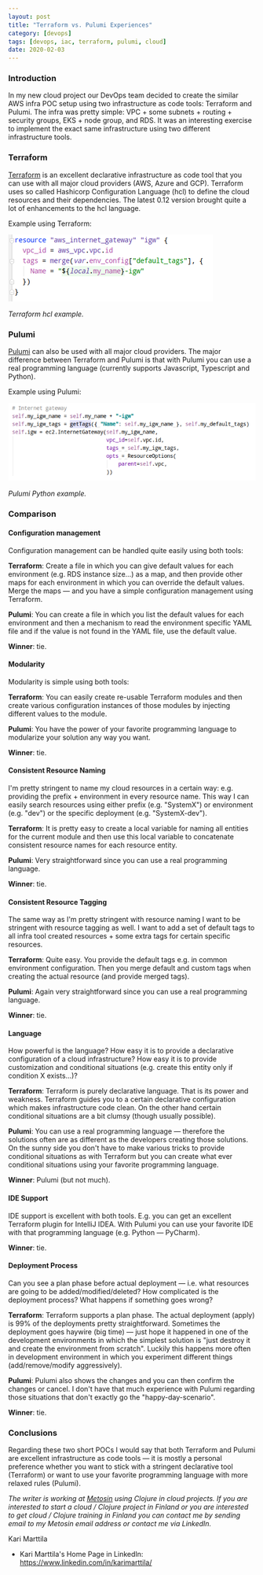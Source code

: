 ```yaml
---
layout: post
title: "Terraform vs. Pulumi Experiences"
category: [devops]
tags: [devops, iac, terraform, pulumi, cloud]
date: 2020-02-03
---
```


### Introduction

In my new cloud project our DevOps team decided to create the similar AWS infra POC setup using two infrastructure as code tools: Terraform and Pulumi. The infra was pretty simple: VPC + some subnets + routing + security groups, EKS + node group, and RDS. It was an interesting exercise to implement the exact same infrastructure using two different infrastructure tools.

### Terraform

[Terraform](https://www.terraform.io/) is an excellent declarative infrastructure as code tool that you can use with all major cloud providers (AWS, Azure and GCP). Terraform uses so called Hashicorp Configuration Language (hcl) to define the cloud resources and their dependencies. The latest 0.12 version brought quite a lot of enhancements to the hcl language.

Example using Terraform:

![](/img/2020-02-03-terraform-vs-pulumi-experiences_img_1.png)

*Terraform hcl example.*

### Pulumi

[Pulumi](https://www.pulumi.com/) can also be used with all major cloud providers. The major difference between Terraform and Pulumi is that with Pulumi you can use a real programming language (currently supports Javascript, Typescript and Python).

Example using Pulumi:

![](/img/2020-02-03-terraform-vs-pulumi-experiences_img_2.png)

*Pulumi Python example.*

### Comparison

#### Configuration management

Configuration management can be handled quite easily using both tools:

**Terraform**: Create a file in which you can give default values for each environment (e.g. RDS instance size…) as a map, and then provide other maps for each environment in which you can override the default values. Merge the maps — and you have a simple configuration management using Terraform.

**Pulumi**: You can create a file in which you list the default values for each environment and then a mechanism to read the environment specific YAML file and if the value is not found in the YAML file, use the default value.

**Winner**: tie.

#### Modularity

Modularity is simple using both tools:

**Terraform**: You can easily create re-usable Terraform modules and then create various configuration instances of those modules by injecting different values to the module.

**Pulumi**: You have the power of your favorite programming language to modularize your solution any way you want.

**Winner**: tie.

#### Consistent Resource Naming

I'm pretty stringent to name my cloud resources in a certain way: e.g. providing the prefix + environment in every resource name. This way I can easily search resources using either prefix (e.g. "SystemX") or environment (e.g. "dev") or the specific deployment (e.g. "SystemX-dev").

**Terraform**: It is pretty easy to create a local variable for naming all entities for the current module and then use this local variable to concatenate consistent resource names for each resource entity.

**Pulumi**: Very straightforward since you can use a real programming language.

**Winner**: tie.

#### Consistent Resource Tagging

The same way as I'm pretty stringent with resource naming I want to be stringent with resource tagging as well. I want to add a set of default tags to all infra tool created resources + some extra tags for certain specific resources.

**Terraform**: Quite easy. You provide the default tags e.g. in common environment configuration. Then you merge default and custom tags when creating the actual resource (and provide merged tags).

**Pulumi**: Again very straightforward since you can use a real programming language.

**Winner**: tie.

#### Language

How powerful is the language? How easy it is to provide a declarative configuration of a cloud infrastructure? How easy it is to provide customization and conditional situations (e.g. create this entity only if condition X exists…)?

**Terraform**: Terraform is purely declarative language. That is its power and weakness. Terraform guides you to a certain declarative configuration which makes infrastructure code clean. On the other hand certain conditional situations are a bit clumsy (though usually possible).

**Pulumi**: You can use a real programming language — therefore the solutions often are as different as the developers creating those solutions. On the sunny side you don't have to make various tricks to provide conditional situations as with Terraform but you can create what ever conditional situations using your favorite programming language.

**Winner**: Pulumi (but not much).

#### IDE Support

IDE support is excellent with both tools. E.g. you can get an excellent Terraform plugin for IntelliJ IDEA. With Pulumi you can use your favorite IDE with that programming language (e.g. Python — PyCharm).

**Winner**: tie.

#### Deployment Process

Can you see a plan phase before actual deployment — i.e. what resources are going to be added/modified/deleted? How complicated is the deployment process? What happens if something goes wrong?

**Terraform**: Terraform supports a plan phase. The actual deployment (apply) is 99% of the deployments pretty straightforward. Sometimes the deployment goes haywire (big time) — just hope it happened in one of the development environments in which the simplest solution is "just destroy it and create the environment from scratch". Luckily this happens more often in development environment in which you experiment different things (add/remove/modify aggressively).

**Pulumi**: Pulumi also shows the changes and you can then confirm the changes or cancel. I don't have that much experience with Pulumi regarding those situations that don't exactly go the "happy-day-scenario".

**Winner**: tie.

### Conclusions

Regarding these two short POCs I would say that both Terraform and Pulumi are excellent infrastructure as code tools — it is mostly a personal preference whether you want to stick with a stringent declarative tool (Terraform) or want to use your favorite programming language with more relaxed rules (Pulumi).

*The writer is working at [Metosin](https://www.metosin.fi/) using Clojure in cloud projects. If you are interested to start a cloud / Clojure project in Finland or you are interested to get cloud / Clojure training in Finland you can contact me by sending email to my Metosin email address or contact me via LinkedIn.*

Kari Marttila

* Kari Marttila's Home Page in LinkedIn: <https://www.linkedin.com/in/karimarttila/>
